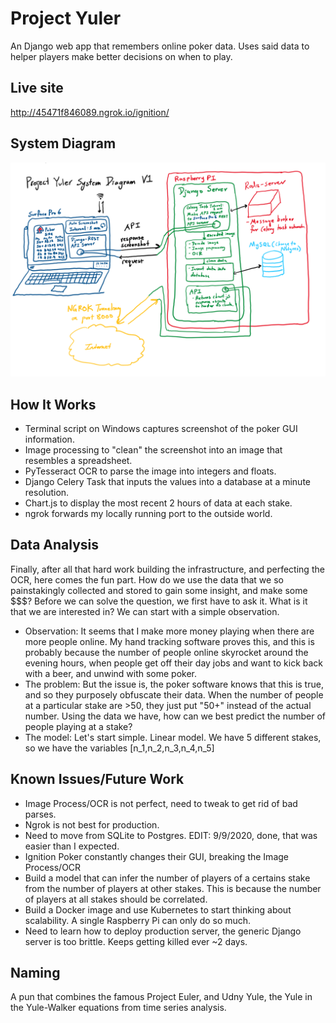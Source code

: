 # Project Yuler
An Django web app that remembers online poker data. Uses said data to helper players make better decisions on when to play. 
## Live site
http://45471f846089.ngrok.io/ignition/
## System Diagram
![alt text](readme_static/project_yuler_system_diagram_v1.PNG)
## How It Works
- Terminal script on Windows captures screenshot of the poker GUI information.
- Image processing to "clean" the screenshot into an image that resembles a spreadsheet.
- PyTesseract OCR to parse the image into integers and floats.
- Django Celery Task that inputs the values into a database at a minute resolution.
- Chart.js to display the most recent 2 hours of data at each stake.
- ngrok forwards my locally running port to the outside world.
## Data Analysis
Finally, after all that hard work building the infrastructure, and perfecting the OCR, here comes the fun part. How do we use the data that we so painstakingly collected and stored to gain some insight, and make some $$$? Before we can solve the question, we first have to ask it. What is it that we are interested in? We can start with a simple observation.
- Observation: It seems that I make more money playing when there are more people online. 
My hand tracking software proves this, and this is probably because the number of people online skyrocket around the evening hours, when people get off their day jobs and want to kick back with a beer, and unwind with some poker.
- The problem: But the issue is, the poker software knows that this is true, and so they purposely obfuscate their data. When the number of people at a particular stake are >50, they just put "50+" instead of the actual number. Using the data we have, how can we best predict the number of people playing at a stake?
- The model: Let's start simple. Linear model. We have 5 different stakes, so we have the variables \[n_1,n_2,n_3,n_4,n_5\]
## Known Issues/Future Work
- Image Process/OCR is not perfect, need to tweak to get rid of bad parses.
- Ngrok is not best for production.
- Need to move from SQLite to Postgres. EDIT: 9/9/2020, done, that was easier than I expected. 
- Ignition Poker constantly changes their GUI, breaking the Image Process/OCR
- Build a model that can infer the number of players of a certains stake from the number of players at other stakes. This is because the number of players at all stakes should be correlated.
- Build a Docker image and use Kubernetes to start thinking about scalability. A single Raspberry Pi can only do so much. 
- Need to learn how to deploy production server, the generic Django server is too brittle. Keeps getting killed ever ~2 days. 
## Naming
A pun that combines the famous Project Euler, and Udny Yule, the Yule in the Yule-Walker equations from time series analysis. 
